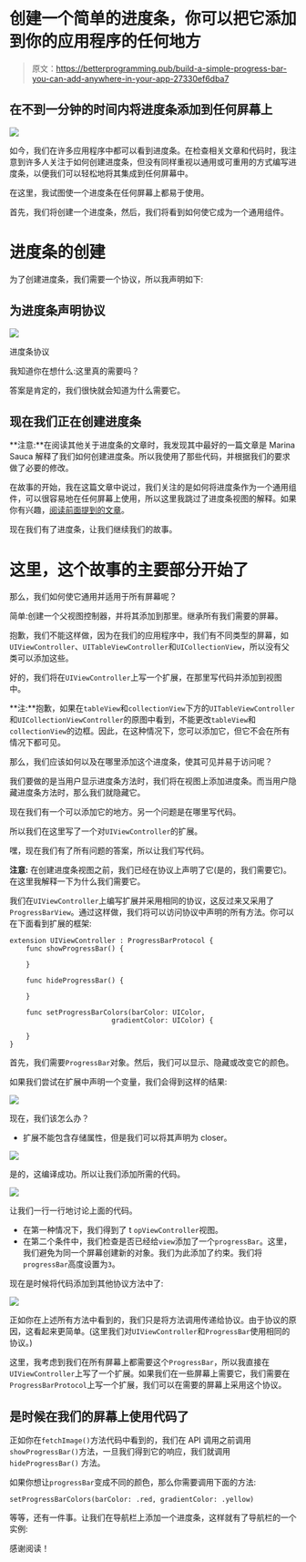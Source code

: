 # 创建一个简单的进度条，你可以把它添加到你的应用程序的任何地方

> 原文：<https://betterprogramming.pub/build-a-simple-progress-bar-you-can-add-anywhere-in-your-app-27330ef6dba7>

## 在不到一分钟的时间内将进度条添加到任何屏幕上

![](img/44855928e4f23a9c10840130dc71cf8e.png)

如今，我们在许多应用程序中都可以看到进度条。在检查相关文章和代码时，我注意到许多人关注于如何创建进度条，但没有同样重视以通用或可重用的方式编写进度条，以便我们可以轻松地将其集成到任何屏幕中。

在这里，我试图使一个进度条在任何屏幕上都易于使用。

首先，我们将创建一个进度条，然后，我们将看到如何使它成为一个通用组件。

# 进度条的创建

为了创建进度条，我们需要一个协议，所以我声明如下:

## 为进度条声明协议

![](img/4988cc49070d9979eb2567abc24bf298.png)

进度条协议

我知道你在想什么:这里真的需要吗？

答案是肯定的，我们很快就会知道为什么需要它。

## 现在我们正在创建进度条

**注意:**在阅读其他关于进度条的文章时，我发现其中最好的一篇文章是 Marina Sauca 解释了我们如何创建进度条。所以我使用了那些代码，并根据我们的要求做了必要的修改。

在故事的开始，我在这篇文章中说过，我们关注的是如何将进度条作为一个通用组件，可以很容易地在任何屏幕上使用，所以这里我跳过了进度条视图的解释。如果你有兴趣，[阅读前面提到的文章](https://medium.com/flawless-app-stories/custom-progress-bars-dc1c1c111751)。

现在我们有了进度条，让我们继续我们的故事。

# 这里，这个故事的主要部分开始了

那么，我们如何使它通用并适用于所有屏幕呢？

简单:创建一个父视图控制器，并将其添加到那里。继承所有我们需要的屏幕。

抱歉，我们不能这样做，因为在我们的应用程序中，我们有不同类型的屏幕，如`UIViewController`、`UITableViewController`和`UICollectionView`，所以没有父类可以添加这些。

好的，我们将在`UIViewController`上写一个扩展，在那里写代码并添加到视图中。

**注:**抱歉，如果在`tableView`和`collectionView`下方的`UITableViewController`和`UICollectionViewController`的原图中看到，不能更改`tableView`和`collectionView`的边框。因此，在这种情况下，您可以添加它，但它不会在所有情况下都可见。

那么，我们应该如何以及在哪里添加这个进度条，使其可见并易于访问呢？

我们要做的是当用户显示进度条方法时，我们将在视图上添加进度条。而当用户隐藏进度条方法时，那么我们就隐藏它。

现在我们有一个可以添加它的地方。另一个问题是在哪里写代码。

所以我们在这里写了一个对`UIViewController`的扩展。

嘿，现在我们有了所有问题的答案，所以让我们写代码。

**注意:** 在创建进度条视图之前，我们已经在协议上声明了它(是的，我们需要它)。在这里我解释一下为什么我们需要它。

我们在`UIViewController`上编写扩展并采用相同的协议，这反过来又采用了`ProgressBarView`。通过这样做，我们将可以访问协议中声明的所有方法。你可以在下面看到扩展的框架:

```
extension UIViewController : ProgressBarProtocol {
    func showProgressBar() {

    }

    func hideProgressBar() {

    }

    func setProgressBarColors(barColor: UIColor, 
                         gradientColor: UIColor) {

    }
}
```

首先，我们需要`ProgressBar`对象。然后，我们可以显示、隐藏或改变它的颜色。

如果我们尝试在扩展中声明一个变量，我们会得到这样的结果:

![](img/dc663f7c8c87e98682571d593a043784.png)

现在，我们该怎么办？

*   扩展不能包含存储属性，但是我们可以将其声明为 closer。

![](img/b62a0ff78924995edf0d807c167ca0a2.png)

是的，这编译成功。所以让我们添加所需的代码。

![](img/75617b0f81c8a3f698d49cee142e8b2d.png)

让我们一行一行地讨论上面的代码。

*   在第一种情况下，我们得到了 t `opViewController`视图。
*   在第二个条件中，我们检查是否已经给`view`添加了一个`progressBar`。这里，我们避免为同一个屏幕创建新的对象。我们为此添加了约束。我们将`progressBar`高度设置为`3`。

现在是时候将代码添加到其他协议方法中了:

![](img/57d22039d81de61b80bc1bb48b287258.png)

正如你在上述所有方法中看到的，我们只是将方法调用传递给协议。由于协议的原因，这看起来更简单。(这里我们对`UIViewController`和`ProgressBar`使用相同的协议。)

这里，我考虑到我们在所有屏幕上都需要这个`ProgressBar`，所以我直接在`UIViewController`上写了一个扩展。如果我们在一些屏幕上需要它，我们需要在`ProgressBarProtocol`上写一个扩展，我们可以在需要的屏幕上采用这个协议。

## 是时候在我们的屏幕上使用代码了

正如你在`fetchImage()`方法代码中看到的，我们在 API 调用之前调用`showProgressBar()`方法，一旦我们得到它的响应，我们就调用`hideProgressBar()` 方法。

如果你想让`progressBar`变成不同的颜色，那么你需要调用下面的方法:

```
setProgressBarColors(barColor: .red, gradientColor: .yellow)
```

等等，还有一件事。让我们在导航栏上添加一个进度条，这样就有了导航栏的一个实例:

感谢阅读！